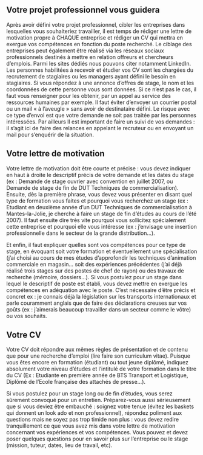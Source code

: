 

## Votre projet professionnel vous guidera
Après avoir défini votre projet professionnel, cibler les entreprises dans lesquelles vous souhaiteriez travailler, il est temps de rédiger une lettre de motivation propre à CHAQUE entreprise et rédiger un CV qui mettra en exergue vos compétences en fonction du poste recherché. Le ciblage des entreprises peut également être réalisé via les réseaux sociaux professionnels destinés à mettre en relation offreurs et chercheurs d’emplois. Parmi les sites dédiés nous pouvons citer notamment LinkedIn. Les personnes habilitées à recevoir et étudier vos CV sont les chargées du recrutement de stagiaires ou les managers ayant défini le besoin en stagiaires. Si vous répondez à une annonce d’offres de stage, le nom et les coordonnées de cette personne vous sont données. Si ce n’est pas le cas, il faut vous renseigner pour les obtenir, par un appel au service des ressources humaines par exemple. Il faut éviter d’envoyer un courrier postal ou un mail « à l’aveugle » sans avoir de destinataire défini. Le risque avec ce type d’envoi est que votre demande ne soit pas traitée par les personnes intéressées. Par ailleurs Il est important de faire un suivi de vos demandes : il s’agit ici de faire des relances en appelant le recruteur ou en envoyant un mail pour s’enquérir de la situation.

## Votre lettre de motivation
Votre lettre de motivation doit être courte et précise : vous devez indiquer en haut à droite le descriptif précis de votre demande et les dates du stage (ex : Demande de stage ouvrier avec convention en juillet 2007, ou Demande de stage de fin de DUT Techniques de commercialisation). Ensuite, dès la première phrase, vous devez vous présenter en disant quel type de formation vous faites et pourquoi vous recherchez un stage (ex : Etudiant en deuxième année d’un DUT Techniques de commercialisation à Mantes-la-Jolie, je cherche à faire un stage de fin d’études au cours de l’été 2007). Il faut ensuite dire très vite pourquoi vous sollicitez spécialement cette entreprise et pourquoi elle vous intéresse (ex : j’envisage une insertion professionnelle dans le secteur de la grande distribution…).

Et enfin, il faut expliquer quelles sont vos compétences pour ce type de stage, en évoquant soit votre formation et éventuellement une spécialisation (j’ai choisi au cours de mes études d’approfondir les techniques d’animation commerciale en magasin… soit des expériences précédentes (j’ai déjà réalisé trois stages sur des postes de chef de rayon) ou des travaux de recherche (mémoire, dossiers…). Si vous postulez pour un stage dans lequel le descriptif de poste est établi, vous devez mettre en exergue les compétences en adéquation avec le poste. C’est nécessaire d’être précis et concret ex : je connais déjà la législation sur les transports internationaux et parle couramment anglais que de faire des déclarations creuses sur vos goûts (ex : j’aimerais beaucoup travailler dans un secteur comme le vôtre) ou vos souhaits.

## Votre CV
Votre CV doit répondre aux mêmes règles de présentation et de contenu que pour une recherche d’emploi (lire faire son curriculum vitae). Puisque vous êtes encore en formation (étudiant) ou tout jeune diplômé, indiquez absolument votre niveau d’études et l’intitulé de votre formation dans le titre du CV (Ex : Etudiante en première année de BTS Transport et Logistique, Diplômé de l’Ecole française des attachés de presse…).

Si vous postulez pour un stage long ou de fin d’études, vous serez sûrement convoqué pour un entretien. Préparez-vous aussi sérieusement que si vous deviez être embauché : soignez votre tenue (évitez les baskets qui donnent un look ado et non professionnel), répondez poliment aux questions mais ne soyez pas trop timide non plus : vous devez redire tranquillement ce que vous avez mis dans votre lettre de motivation concernant vos expériences et vos compétences. Vous pouvez et devez poser quelques questions pour en savoir plus sur l’entreprise ou le stage (mission, tuteur, dates, lieu de travail, etc).